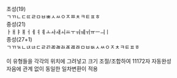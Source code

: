 초성(19)\
ㄱㄲㄴㄷㄸㄹㅁㅂㅃㅅㅆㅇㅈㅉㅊㅋㅌㅍㅎ\
중성(21)\
ㅏㅐㅑㅒㅓㅔㅕㅖㅗㅘㅙㅚㅛㅜㅝㅞㅟㅠㅡㅢㅣ\
종성(27+1)\
ㄱㄲㄳㄴㄵㄶㄷㄹㄺㄻㄼㄽㄾㄿㅀㅁㅂㅄㅅㅆㅇㅈㅊㅋㅌㅍㅎ\
\
이 유형들을 각각의 위치에 그려넣고 크기 조절/조합하여 11172자 자동완성\
자음에 관계 없이 동일한 일차변환이 적용
